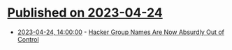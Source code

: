 # [Published on 2023-04-24](index.md)

* [2023-04-24, 14:00:00](https://it.slashdot.org/story/23/04/24/0658240/hacker-group-names-are-now-absurdly-out-of-control?utm_source=rss1.0mainlinkanon&utm_medium=feed) - [Hacker Group Names Are Now Absurdly Out of Control](https://it.slashdot.org/story/23/04/24/0658240/hacker-group-names-are-now-absurdly-out-of-control?utm_source=rss1.0mainlinkanon&utm_medium=feed)
